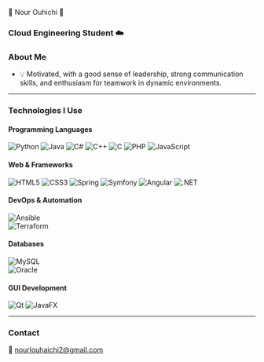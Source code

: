 🌸 Nour Ouhichi 🌸

### Cloud Engineering Student ☁️  

### **About Me**  
- 💡 Motivated, with a good sense of leadership, strong communication skills, and enthusiasm for teamwork in dynamic environments.  

---

### **Technologies I Use**  

#### **Programming Languages**  
![Python](https://img.shields.io/badge/-Python-3776AB?style=flat-square&logo=python&logoColor=white) ![Java](https://img.shields.io/badge/-Java-007396?style=flat-square&logo=java) ![C#](https://img.shields.io/badge/-C%23-239120?style=flat-square&logo=c-sharp&logoColor=white) ![C++](https://img.shields.io/badge/-C++-00599C?style=flat-square&logo=c%2B%2B&logoColor=white) ![C](https://img.shields.io/badge/-C-A8B9CC?style=flat-square&logo=c&logoColor=white) ![PHP](https://img.shields.io/badge/-PHP-777BB4?style=flat-square&logo=php&logoColor=white) ![JavaScript](https://img.shields.io/badge/-JavaScript-F7DF1E?style=flat-square&logo=javascript&logoColor=black)  

#### **Web & Frameworks**  
![HTML5](https://img.shields.io/badge/-HTML5-E34F26?style=flat-square&logo=html5&logoColor=white) ![CSS3](https://img.shields.io/badge/-CSS3-1572B6?style=flat-square&logo=css3&logoColor=white) ![Spring](https://img.shields.io/badge/-Spring-6DB33F?style=flat-square&logo=spring&logoColor=white) ![Symfony](https://img.shields.io/badge/-Symfony-000000?style=flat-square&logo=symfony&logoColor=white) ![Angular](https://img.shields.io/badge/-Angular-DD0031?style=flat-square&logo=angular&logoColor=white) ![.NET](https://img.shields.io/badge/-.NET-512BD4?style=flat-square&logo=dotnet&logoColor=white)  

#### **DevOps & Automation**  
![Ansible](https://img.shields.io/badge/-Ansible-EE0000?style=flat-square&logo=ansible&logoColor=white)  
![Terraform](https://img.shields.io/badge/-Terraform-7B42BC?style=flat-square&logo=terraform&logoColor=white)

#### **Databases**  
![MySQL](https://img.shields.io/badge/-MySQL-4479A1?style=flat-square&logo=mysql&logoColor=white)  
![Oracle](https://img.shields.io/badge/-Oracle-F80000?style=flat-square&logo=oracle&logoColor=white)

#### **GUI Development**  
![Qt](https://img.shields.io/badge/-Qt-41CD52?style=flat-square&logo=qt&logoColor=white) ![JavaFX](https://img.shields.io/badge/-JavaFX-007396?style=flat-square&logo=java&logoColor=white)  

---

### **Contact**  
📧 [nourlouhaichi2@gmail.com](mailto:nourlouhaichi2@gmail.com)  
